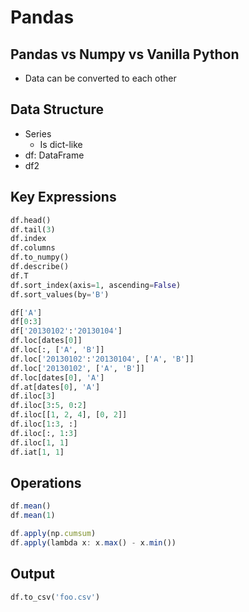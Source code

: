 # Pandas

## Pandas vs Numpy vs Vanilla Python

- Data can be converted to each other

## Data Structure

- Series
    - Is dict-like
- df: DataFrame
- df2


## Key Expressions

```py
df.head()
df.tail(3)
df.index
df.columns
df.to_numpy()
df.describe()
df.T
df.sort_index(axis=1, ascending=False)
df.sort_values(by='B')
```


```py
df['A']
df[0:3]
df['20130102':'20130104']
df.loc[dates[0]]
df.loc[:, ['A', 'B']]
df.loc['20130102':'20130104', ['A', 'B']]
df.loc['20130102', ['A', 'B']]
df.loc[dates[0], 'A']
df.at[dates[0], 'A']
df.iloc[3]
df.iloc[3:5, 0:2]
df.iloc[[1, 2, 4], [0, 2]]
df.iloc[1:3, :]
df.iloc[:, 1:3]
df.iloc[1, 1]
df.iat[1, 1]

```

## Operations

```js
df.mean()
df.mean(1)

df.apply(np.cumsum)
df.apply(lambda x: x.max() - x.min())

```


## Output
```py
df.to_csv('foo.csv')

```